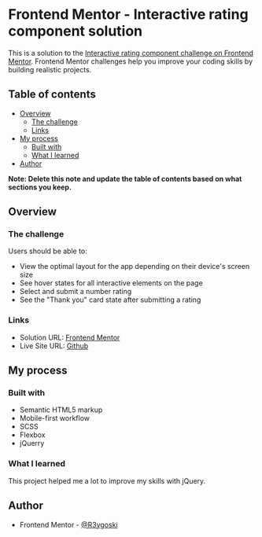 # Frontend Mentor - Interactive rating component solution

This is a solution to the [Interactive rating component challenge on Frontend Mentor](https://www.frontendmentor.io/challenges/interactive-rating-component-koxpeBUmI). Frontend Mentor challenges help you improve your coding skills by building realistic projects. 

## Table of contents

- [Overview](#overview)
  - [The challenge](#the-challenge)
  - [Links](#links)
- [My process](#my-process)
  - [Built with](#built-with)
  - [What I learned](#what-i-learned)
- [Author](#author)

**Note: Delete this note and update the table of contents based on what sections you keep.**

## Overview

### The challenge

Users should be able to:

- View the optimal layout for the app depending on their device's screen size
- See hover states for all interactive elements on the page
- Select and submit a number rating
- See the "Thank you" card state after submitting a rating

### Links

- Solution URL: [Frontend Mentor](https://www.frontendmentor.io/challenges/interactive-rating-component-koxpeBUmI/hub?share=true)
- Live Site URL: [Github](https://r3ygoski.github.io/interactive-rating-component-jquery/)

## My process

### Built with

- Semantic HTML5 markup
- Mobile-first workflow
- SCSS
- Flexbox
- jQuerry

### What I learned

This project helped me a lot to improve my skills with jQuery.

## Author

- Frontend Mentor - [@R3ygoski](https://www.frontendmentor.io/profile/R3ygoski)